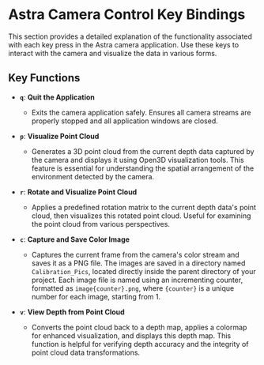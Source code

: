 # Astra Camera Control Key Bindings

This section provides a detailed explanation of the functionality associated with each key press in the Astra camera application. Use these keys to interact with the camera and visualize the data in various forms.

## Key Functions

- **`q`**: **Quit the Application**
  - Exits the camera application safely. Ensures all camera streams are properly stopped and all application windows are closed.

- **`p`**: **Visualize Point Cloud**
  - Generates a 3D point cloud from the current depth data captured by the camera and displays it using Open3D visualization tools. This feature is essential for understanding the spatial arrangement of the environment detected by the camera.

- **`r`**: **Rotate and Visualize Point Cloud**
  - Applies a predefined rotation matrix to the current depth data's point cloud, then visualizes this rotated point cloud. Useful for examining the point cloud from various perspectives.

- **`c`**: **Capture and Save Color Image**
  - Captures the current frame from the camera's color stream and saves it as a PNG file. The images are saved in a directory named `Calibration_Pics`, located directly inside the parent directory of your project. Each image file is named using an incrementing counter, formatted as `image{counter}.png`, where `{counter}` is a unique number for each image, starting from 1.

- **`v`**: **View Depth from Point Cloud**
  - Converts the point cloud back to a depth map, applies a colormap for enhanced visualization, and displays this depth map. This function is helpful for verifying depth accuracy and the integrity of point cloud data transformations.
